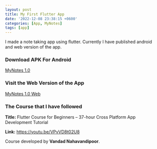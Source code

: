 ```yaml
---
layout: post
title: My First Flutter App
date: '2022-12-08 23:38:15 +0600'
categories: [App, MyNotes]
tags: [app]
---
```


I made a note taking app using flutter. Currently I have published android and web version of the app.

### Download APK For Android

[MyNotes 1.0](https://github.com/ReactiveX22/MyNotes/releases/download/v1.0/mynotes.zip)

### Visit the Web Version of the App

[MyNotes 1.0 Web](https://reactivex22.github.io/mynotesapp/)

### The Course that I have followed

**Title:** Flutter Course for Beginners – 37-hour Cross Platform App Development Tutorial

**Link:** <https://youtu.be/VPvVD8t02U8>

Course developed by **Vandad Nahavandipoor**.
